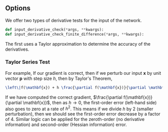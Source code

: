 ## Options

We offer two types of derivative tests for the input of the network.
```python
def input_derivative_check(*args, **kwargs):
def input_derivative_check_finite_difference(*args, **kwargs):
```
The first uses a Taylor approximation to determine the accuracy of the derivatives.  

### Taylor Series Test 
For example,
If our gradient is correct, then if we perturb our input $\mathbf{x}$ by unit vector $\mathbf{p}$ with step size $h$, then by Taylor's Theorem,
````latex
\left\|f(\mathbf{x}) + h \frac{\partial f(\mathbf{x})}{\partial \mathbf{x}}^\top \mathbf{p} - f(\mathbf{x} + h\mathbf{p})\right\| = \mathcal{O}(h^2).
````
If we have computed the correct gradient, $\frac{\partial f(\mathbf{x})}{\partial \mathbf{x}}$, then as $h\to 0$, the first-order error (left-hand side) also goes to zero at a rate of $h^2$.  This means if we divide $h$ by $2$ (smaller perturbation), then we should see the first-order error decrease by a factor of $4$. Similar logic can be applied for the zeroth-order (no derivative information) and second-order (Hessian information) error.